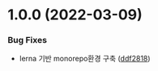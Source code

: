 # 1.0.0 (2022-03-09)


### Bug Fixes

* lerna 기반 monorepo환경 구축 ([ddf2818](https://github.com/jl917/micro-frontend-react-csr/commit/ddf2818715ec62d271817ac96df64c8acd6ecdd4))
